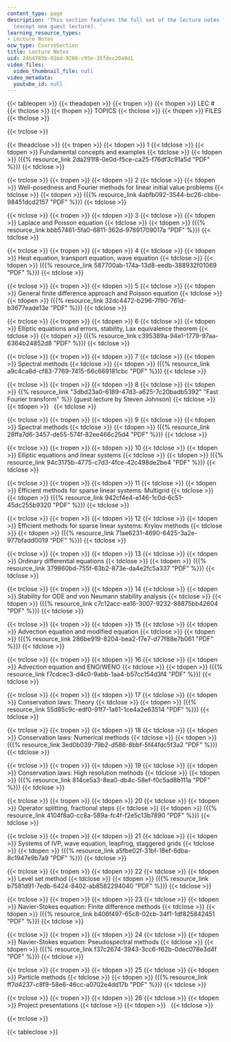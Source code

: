 ```yaml
---
content_type: page
description: 'This section features the full set of the lecture notes for the course
  (except one guest lecture). '
learning_resource_types:
- Lecture Notes
ocw_type: CourseSection
title: Lecture Notes
uid: 24b4783b-01bd-9266-c95e-35fdec20a9d1
video_files:
  video_thumbnail_file: null
video_metadata:
  youtube_id: null
---
```


{{< tableopen >}}
{{< theadopen >}}
{{< tropen >}}
{{< thopen >}}
LEC #
{{< thclose >}}
{{< thopen >}}
TOPICS
{{< thclose >}}
{{< thopen >}}
FILES
{{< thclose >}}

{{< trclose >}}

{{< theadclose >}}
{{< tropen >}}
{{< tdopen >}}
1
{{< tdclose >}}
{{< tdopen >}}
Fundamental concepts and examples
{{< tdclose >}}
{{< tdopen >}}
({{% resource_link 2da291f8-0e0d-f5ce-ca25-f76df3c91a5d "PDF" %}})
{{< tdclose >}}

{{< trclose >}}
{{< tropen >}}
{{< tdopen >}}
2
{{< tdclose >}}
{{< tdopen >}}
Well-posedness and Fourier methods for linear initial value problems
{{< tdclose >}}
{{< tdopen >}}
({{% resource_link 4abfb092-3544-bc26-cbbe-98451dcd2157 "PDF" %}})
{{< tdclose >}}

{{< trclose >}}
{{< tropen >}}
{{< tdopen >}}
3
{{< tdclose >}}
{{< tdopen >}}
Laplace and Poisson equation
{{< tdclose >}}
{{< tdopen >}}
({{% resource_link bbb57461-5fa0-6811-362d-97691709017a "PDF" %}})
{{< tdclose >}}

{{< trclose >}}
{{< tropen >}}
{{< tdopen >}}
4
{{< tdclose >}}
{{< tdopen >}}
Heat equation, transport equation, wave equation
{{< tdclose >}}
{{< tdopen >}}
({{% resource_link 587700ab-174a-13d8-eedb-388932f01069 "PDF" %}})
{{< tdclose >}}

{{< trclose >}}
{{< tropen >}}
{{< tdopen >}}
5
{{< tdclose >}}
{{< tdopen >}}
General finite difference approach and Poisson equation
{{< tdclose >}}
{{< tdopen >}}
({{% resource_link 32dc4472-b296-7f90-761d-b3677eade13e "PDF" %}})
{{< tdclose >}}

{{< trclose >}}
{{< tropen >}}
{{< tdopen >}}
6
{{< tdclose >}}
{{< tdopen >}}
Elliptic equations and errors, stability, Lax equivalence theorem
{{< tdclose >}}
{{< tdopen >}}
({{% resource_link c395389a-94e1-1779-97aa-6364b24852d8 "PDF" %}})
{{< tdclose >}}

{{< trclose >}}
{{< tropen >}}
{{< tdopen >}}
7
{{< tdclose >}}
{{< tdopen >}}
Spectral methods
{{< tdclose >}}
{{< tdopen >}}
({{% resource_link a9c4ca8d-cf83-7769-7415-66c669181cbc "PDF" %}})
{{< tdclose >}}

{{< trclose >}}
{{< tropen >}}
{{< tdopen >}}
8
{{< tdclose >}}
{{< tdopen >}}
{{% resource_link "3dbd23a0-6189-47d3-a625-7c20badb5392" "Fast Fourier transform" %}} (guest lecture by Steven Johnson)
{{< tdclose >}}
{{< tdopen >}}
 
{{< tdclose >}}

{{< trclose >}}
{{< tropen >}}
{{< tdopen >}}
9
{{< tdclose >}}
{{< tdopen >}}
Spectral methods
{{< tdclose >}}
{{< tdopen >}}
({{% resource_link 28ffa7d6-3457-de55-574f-82ee466c25d4 "PDF" %}})
{{< tdclose >}}

{{< trclose >}}
{{< tropen >}}
{{< tdopen >}}
10
{{< tdclose >}}
{{< tdopen >}}
Elliptic equations and linear systems
{{< tdclose >}}
{{< tdopen >}}
({{% resource_link 94c3175b-4775-c7d3-4fce-42c498de2be4 "PDF" %}})
{{< tdclose >}}

{{< trclose >}}
{{< tropen >}}
{{< tdopen >}}
11
{{< tdclose >}}
{{< tdopen >}}
Efficient methods for sparse linear systems: Multigrid
{{< tdclose >}}
{{< tdopen >}}
({{% resource_link 942cf4e4-e146-1c0d-6c51-45dc255b9320 "PDF" %}})
{{< tdclose >}}

{{< trclose >}}
{{< tropen >}}
{{< tdopen >}}
12
{{< tdclose >}}
{{< tdopen >}}
Efficient methods for sparse linear systems: Krylov methods
{{< tdclose >}}
{{< tdopen >}}
({{% resource_link 71ae6231-4690-6425-3a2e-977bfadd0019 "PDF" %}})
{{< tdclose >}}

{{< trclose >}}
{{< tropen >}}
{{< tdopen >}}
13
{{< tdclose >}}
{{< tdopen >}}
Ordinary differential equations
{{< tdclose >}}
{{< tdopen >}}
({{% resource_link 379860bd-755f-63b2-873e-da4e2fc5a337 "PDF" %}})
{{< tdclose >}}

{{< trclose >}}
{{< tropen >}}
{{< tdopen >}}
14
{{< tdclose >}}
{{< tdopen >}}
Stability for ODE and von Neumann stability analysis
{{< tdclose >}}
{{< tdopen >}}
({{% resource_link c7c12acc-ea16-3007-9232-88875bb42604 "PDF" %}})
{{< tdclose >}}

{{< trclose >}}
{{< tropen >}}
{{< tdopen >}}
15
{{< tdclose >}}
{{< tdopen >}}
Advection equation and modified equation
{{< tdclose >}}
{{< tdopen >}}
({{% resource_link 286be919-8204-bea2-f7e7-d77f88e7b061 "PDF" %}})
{{< tdclose >}}

{{< trclose >}}
{{< tropen >}}
{{< tdopen >}}
16
{{< tdclose >}}
{{< tdopen >}}
Advection equation and ENO/WENO
{{< tdclose >}}
{{< tdopen >}}
({{% resource_link f7cdcec3-d4c0-9abb-1aa4-b57cc154d3f4 "PDF" %}})
{{< tdclose >}}

{{< trclose >}}
{{< tropen >}}
{{< tdopen >}}
17
{{< tdclose >}}
{{< tdopen >}}
Conservation laws: Theory
{{< tdclose >}}
{{< tdopen >}}
({{% resource_link 55d85c9c-edf0-91f7-1a61-1ce4a2e63514 "PDF" %}})
{{< tdclose >}}

{{< trclose >}}
{{< tropen >}}
{{< tdopen >}}
18
{{< tdclose >}}
{{< tdopen >}}
Conservation laws: Numerical methods
{{< tdclose >}}
{{< tdopen >}}
({{% resource_link 3ed0b039-79b2-d586-8bbf-5f44fdc5f3a2 "PDF" %}})
{{< tdclose >}}

{{< trclose >}}
{{< tropen >}}
{{< tdopen >}}
19
{{< tdclose >}}
{{< tdopen >}}
Conservation laws: High resolution methods
{{< tdclose >}}
{{< tdopen >}}
({{% resource_link 814ce5a3-8ea0-db4c-58ef-f0c5ad8b111a "PDF" %}})
{{< tdclose >}}

{{< trclose >}}
{{< tropen >}}
{{< tdopen >}}
20
{{< tdclose >}}
{{< tdopen >}}
Operator splitting, fractional steps
{{< tdclose >}}
{{< tdopen >}}
({{% resource_link 4104f8a0-cc8a-589a-fc4f-f2e5c13b7890 "PDF" %}})
{{< tdclose >}}

{{< trclose >}}
{{< tropen >}}
{{< tdopen >}}
21
{{< tdclose >}}
{{< tdopen >}}
Systems of IVP, wave equation, leapfrog, staggered grids
{{< tdclose >}}
{{< tdopen >}}
({{% resource_link a5fbe02f-31bf-18ef-6dba-8c1947e9b7a9 "PDF" %}})
{{< tdclose >}}

{{< trclose >}}
{{< tropen >}}
{{< tdopen >}}
22
{{< tdclose >}}
{{< tdopen >}}
Level set method
{{< tdclose >}}
{{< tdopen >}}
({{% resource_link b7581d91-7edb-6424-8402-ab8582294040 "PDF" %}})
{{< tdclose >}}

{{< trclose >}}
{{< tropen >}}
{{< tdopen >}}
23
{{< tdclose >}}
{{< tdopen >}}
Navier-Stokes equation: Finite difference methods
{{< tdclose >}}
{{< tdopen >}}
({{% resource_link b406f497-65c8-02cb-34f1-1df825842451 "PDF" %}})
{{< tdclose >}}

{{< trclose >}}
{{< tropen >}}
{{< tdopen >}}
24
{{< tdclose >}}
{{< tdopen >}}
Navier-Stokes equation: Pseudospectral methods
{{< tdclose >}}
{{< tdopen >}}
({{% resource_link f37c2674-3943-3cc6-f62b-0dec078e3d4f "PDF" %}})
{{< tdclose >}}

{{< trclose >}}
{{< tropen >}}
{{< tdopen >}}
25
{{< tdclose >}}
{{< tdopen >}}
Particle methods
{{< tdclose >}}
{{< tdopen >}}
({{% resource_link ff7d4237-c8f9-58e6-46cc-a0702e4dd17b "PDF" %}})
{{< tdclose >}}

{{< trclose >}}
{{< tropen >}}
{{< tdopen >}}
26
{{< tdclose >}}
{{< tdopen >}}
Project presentations
{{< tdclose >}}
{{< tdopen >}}
 
{{< tdclose >}}

{{< trclose >}}

{{< tableclose >}}